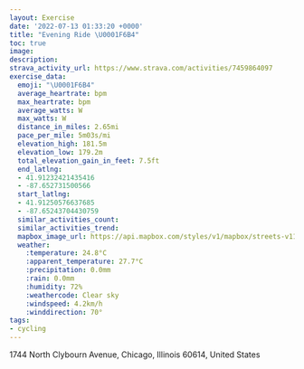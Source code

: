 ```yaml
---
layout: Exercise
date: '2022-07-13 01:33:20 +0000'
title: "Evening Ride \U0001F6B4"
toc: true
image:
description:
strava_activity_url: https://www.strava.com/activities/7459864097
exercise_data:
  emoji: "\U0001F6B4"
  average_heartrate: bpm
  max_heartrate: bpm
  average_watts: W
  max_watts: W
  distance_in_miles: 2.65mi
  pace_per_mile: 5m03s/mi
  elevation_high: 181.5m
  elevation_low: 179.2m
  total_elevation_gain_in_feet: 7.5ft
  end_latlng:
  - 41.91232421435416
  - -87.652731500566
  start_latlng:
  - 41.91250576637685
  - -87.65243704430759
  similar_activities_count:
  similar_activities_trend:
  mapbox_image_url: https://api.mapbox.com/styles/v1/mapbox/streets-v11/static/path-5+787af2-1.0(c%60y~Fvr~uOK%40YNm%40%7C%40CFAPGFCF%3FHFNRF%60%40%3FJELAr%40FXCd%40%40LDj%40EVBFA%5EADGJCTDR%3FZDn%40GxA%3Fn%40CX%40HBRAJE%5C%5Dh%40_%40j%40YJOLIVIJKLONIn%40m%40l%40WDEJWn%40c%40DITSDId%40W%5E%5BHMHIJ%3F%5E%5Dd%40QRSXOx%40w%40TOpAmApA%7D%40TKx%40%7D%40BGCAk%40Fl%40Q%40_%40G%7B%40CsABs%40AuAB_%40Am%40%40qA%3FaACa%40%40_CCc%40AkA%40e%40AmBFw%40Ae%40Ca%40%3F_ADYJCH%40Zi%40%3FKP%7D%40Dc%40HQHk%40DGt%40uDIWYUQUCIAUEGOFq%40%60AC%40OCECKWMQM%3Fm%40RK%3FIEW%3Fk%40E%5B%40GFI%40UGw%40%40IEKBIEYAMD_%40%3Fc%40BIAEC_AAc%40BMD_%40%3FID%5BIUAMFYDWGK%40w%40B%5DEM%3FEIWH_%40BOCYBOC_AJSI%5DBKAe%40Fa%40%3FWDMAABCAEMEAK%40IDEPAPBnABR%40vACh%40%40pABRAt%40%40v%40C%40BAGNOD%7D%40Co%40%40q%40GWBWCc%40FSAWBUC%7D%40Hu%40Ec%40Fu%40AIBGHA%60%40DnAANILBNGjBFb%40%40fBB%5EEr%40BjAANBL%3FfBCX%40NDTAL%40r%40Ef%40%3FLDH%40L%3FHCLBJ%3Ft%40H~%40Gf%40FTA%5E%40NATGJALDZDNC%60%40BNA%5CE%5EAjAD%5EANDJIf%40B%5CCPFf%40BdBDf%40DNAPGR%3F%5CE%5C%40ZFLHD%60%40F%5EERER%40f%40EJOPGRBF%3Fh%40BRCL%3FH_%40IEEKDQ%40BCGD%3F),pin-s-s+e5b22e(-87.65244,41.9125),pin-s-f+89ae00(-87.65274000000001,41.91231999999999)/auto/800x800?access_token=pk.eyJ1Ijoiam9zaGJlY2ttYW4iLCJhIjoiY205eWR2aDd1MWZ6djJrbXc4a3M0bWZleiJ9.XiG9OWkNcZk2QzjJbxLB4A
  weather:
    :temperature: 24.8°C
    :apparent_temperature: 27.7°C
    :precipitation: 0.0mm
    :rain: 0.0mm
    :humidity: 72%
    :weathercode: Clear sky
    :windspeed: 4.2km/h
    :winddirection: 70°
tags:
- cycling
---
```

1744 North Clybourn Avenue, Chicago, Illinois 60614, United States
